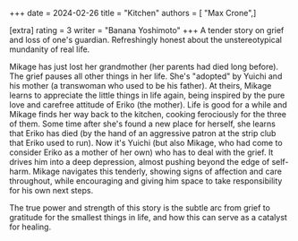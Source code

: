 +++
date = 2024-02-26
title = "Kitchen"
authors = [ "Max Crone",]

[extra]
rating = 3
writer = "Banana Yoshimoto"
+++
A tender story on grief and loss of one's guardian.
Refreshingly honest about the unstereotypical mundanity of real life.
<!-- more -->
Mikage has just lost her grandmother (her parents had died long before).
The grief pauses all other things in her life.
She's "adopted" by Yuichi and his mother (a transwoman who used to be his father).
At theirs, Mikage learns to appreciate the little things in life again, being inspired by the pure love and carefree attitude of Eriko (the mother).
Life is good for a while and Mikage finds her way back to the kitchen, cooking ferociously for the three of them.
Some time after she's found a new place for herself, she learns that Eriko has died (by the hand of an aggressive patron at the strip club that Eriko used to run).
Now it's Yuichi (but also Mikage, who had come to consider Eriko as a mother of her own) who has to deal with the grief.
It drives him into a deep depression, almost pushing beyond the edge of self-harm.
Mikage navigates this tenderly, showing signs of affection and care throughout, while encouraging and giving him space to take responsibility for his own next steps.

The true power and strength of this story is the subtle arc from grief to gratitude for the smallest things in life, and how this can serve as a catalyst for healing. 

